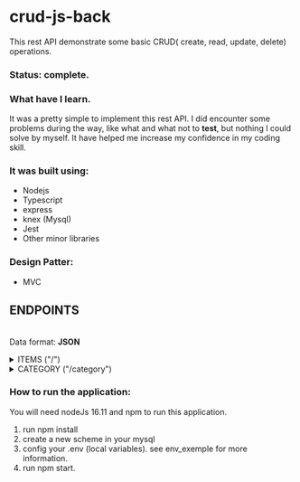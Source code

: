 # crud-js-back

This rest API demonstrate some basic  CRUD( create, read, update, delete) operations.

### Status: complete.

### What have I learn.
 It was a pretty simple to implement this rest API. I did encounter some problems during the way, like what and what not to <b>test</b>, but nothing I could solve by myself.  It have helped me increase my confidence in my coding skill.

### It was built using:
 + Nodejs
 + Typescript
 + express 
 + knex (Mysql)
 + Jest
 + Other minor libraries

### Design Patter:
 + MVC

## ENDPOINTS
 </br>Data format: <b>JSON</b>
 <details><summary>ITEMS ("/")</summary>
 
 ### GET 
  Return a array of items:</br>
  
  <b>RESPONSE</b>
  ```
  [
   {
    id: string,
    name: string,
    stock: number,
    s_price: number,
    b_price: string,
    category: category, // Must exist in the table category.
    description: string
   },
   
   {
    id: string,
    name: string,
    stock: number,
    s_price: number,
    b_price: string,
    category: category, // Must exist in the table category.
    description: string
   }.....
   
  ]
  ```
### POST
 Create a new Item and return a new array of Items.</br>
 
 <b>SEND</b>
  ```
   {
    id: string,
    name: string,
    stock: number,
    s_price: number,
    b_price: string,
    category: category, // Must exist in the table category.
    description: string
   }
  ```
  <b>RESPONSE</b>
  ```
  [
   {
    id: string,
    name: string,
    stock: number,
    s_price: number,
    b_price: string,
    category: category, // Must exist in the table category.
    description: string
   },
   {
    id: string,
    name: string,
    stock: number,
    s_price: number,
    b_price: string,
    category: category, // Must exist in the table category.
    description: string
   } ....
  ]
  ```
  
  ### UPDATE
  Edit a existing Item and return a new array of Items.</br>
 
 <b>SEND</b>
  ```
   {
    id: string, 
    name: "NEW NAME", // <--- UPDATED PROPERTY
    stock: number,
    s_price: number,
    b_price: string,
    category: category, // Must exist in the table category.
    description: string
   }
  ```
  <b>RESPONSE</b>
  ```
  [
   {
    id: string,
    name: "NEW NAME", // <---  UPDATED PROPERTY
    stock: number,
    s_price: number,
    b_price: string,
    category: category, // Must exist in the table category.
    description: string
   },
   {
    id: string,
    name: string,
    stock: number,
    s_price: number,
    b_price: string,
    category: category, // Must exist in the table category.
    description: string
   } ....
  ]
  ```
  ### DELETE 
   Delete a existing item.
   
   <b>SEND</b></br>
   ```
   {
    id: string,   
   }
   ```
 </details>
<details><summary>CATEGORY ("/category")</summary>
 
  ### GET 
  Return a array of category:</br>
  
  <b>RESPONSE</b>
  ```
  [
   {
    id: string,
    name: string,
   },
   {
    id: string,
    name: string,
   }.....
  ]
  ```
### POST
 Create a new category and return a new array of category.</br>
 
 <b>SEND</b>
  ```
   {
    id: string,
    name: string,
   }
  ```
  <b>RESPONSE</b>
  ```
  [
   {
    id: string,
    name: string,
   },
   {
    id: string,
    name: string,
   } ....
  ]
  ```
  
  ### UPDATE
  Edit a existing category and return a new array of category.</br>
 
 <b>SEND</b>
  ```
   {
    id: string, 
    name: "NEW NAME", // <--- UPDATED PROPERTY
   }
  ```
  <b>RESPONSE</b>
  ```
  [
   {
    id: string,
    name: "NEW NAME", // <---  UPDATED PROPERTY
   },
   {
    id: string,
    name: string,
   } ....
  ]
  ```
  ### DELETE 
   Delete a existing category.
   
   <b>SEND</b></br>
   ```
   {
    id: string,   
   }
   ```
</details>

 ### How to run the application:
 You will need  nodeJs 16.11 and npm to run this application.
 
 1) run npm install
 2) create a new scheme in your mysql
 3) config your .env (local variables). see env_exemple for more information.
 4) run npm start.

